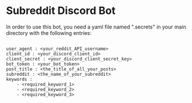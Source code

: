 # Subreddit Discord Bot

In order to use this bot, you need a yaml file named ".secrets" in your main directory with the following entries:

```

user_agent : <your_reddit_API_username>
client_id : <your_discord_client_id>
client_secret : <your_discord_client_secret_key>
bot_token : <your_bot_token>
post_title : <the_title_of_all_your_posts>
subreddit : <the_name_of_your_subreddit>
keywords : 
    - <required_keyword_1>
    - <required_keyword_2>
    - <required_keyword_3>

```

